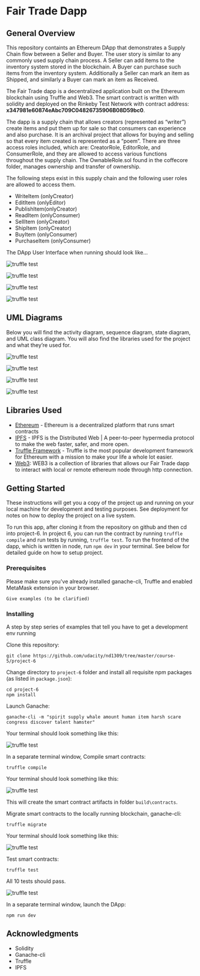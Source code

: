 # Fair Trade Dapp

## General Overview

This repository containts an Ethereum DApp that demonstrates a Supply Chain flow between a Seller and Buyer. The user story is similar to any commonly used supply chain process. A Seller can add items to the inventory system stored in the blockchain. A Buyer can purchase such items from the inventory system. Additionally a Seller can mark an item as Shipped, and similarly a Buyer can mark an item as Received.

The Fair Trade dapp is a decentralized application built on the Ethereum blockchain using Truffle and Web3. The smart contract is written with solidity and deployed on the Rinkeby Test Network with contract address: **x347981e60874eAbc709C04826735906B08D59bc0**.

The dapp is a supply chain that allows creators (represented as “writer”) create items and put them up for sale so that consumers can experience and also purchase. It is an archival project that allows for buying and selling so that every item created is represented as a “poem”. There are three access roles included, which are: CreatorRole, EditorRole, and ConsumerRole, and they are allowed to access various functions throughout the supply chain. The OwnableRole.sol found in the coffecore folder, manages ownership and transfer of ownership.  

The following steps exist in this supply chain and the following user roles are allowed to access them. 

* WriteItem (onlyCreator)
* EditItem (onlyEditor)
* PublishItem(onlyCreator)
* ReadItem (onlyConsumer)
* SellItem (onlyCreator)
* ShipItem (onlyCreator)
* BuyItem (onlyConsumer)
* PurchaseItem (onlyConsumer)


The DApp User Interface when running should look like...

![truffle test](images/ftc_overview.png)

![truffle test](images/fct_creator_details.png)

![truffle test](images/fct_product_details.png)

![truffle test](images/ftc_transaction_history.png)
 
 ## UML Diagrams

Below you will find the activity diagram, sequence diagram, state diagram, and UML class diagram. You will also find the libraries used for the project and what they’re used for.

![truffle test](images/activity_diagram.png)

![truffle test](images/sequence_diagram.png)

![truffle test](images/state_diagram.png)

![truffle test](images/uml_class.png)

## Libraries Used


* [Ethereum](https://www.ethereum.org/) - Ethereum is a decentralized platform that runs smart contracts
* [IPFS](https://ipfs.io/) - IPFS is the Distributed Web | A peer-to-peer hypermedia protocol
to make the web faster, safer, and more open.
* [Truffle Framework](http://truffleframework.com/) - Truffle is the most popular development framework for Ethereum with a mission to make your life a whole lot easier.
* [Web3](https://web3js.readthedocs.io/en/v1.2.9/): WEB3 is a collection of libraries that allows our Fair Trade dapp to interact with local or remote ethereum node through http connection. 



## Getting Started

These instructions will get you a copy of the project up and running on your local machine for development and testing purposes. See deployment for notes on how to deploy the project on a live system.

To run this app, after cloning it from the repository on github and then cd into project-6. In project 6, you can run the contract by running `truffle compile` and run tests by running, `truffle test`. To run the frontend of the dapp, which is written in node, run `npm dev` in your terminal. See below for detailed guide on how to setup project. 


### Prerequisites

Please make sure you've already installed ganache-cli, Truffle and enabled MetaMask extension in your browser.

```
Give examples (to be clarified)
```

### Installing

A step by step series of examples that tell you have to get a development env running

Clone this repository:

```
git clone https://github.com/udacity/nd1309/tree/master/course-5/project-6
```

Change directory to ```project-6``` folder and install all requisite npm packages (as listed in ```package.json```):

```
cd project-6
npm install
```

Launch Ganache:

```
ganache-cli -m "spirit supply whale amount human item harsh scare congress discover talent hamster"
```

Your terminal should look something like this:

![truffle test](images/ganache-cli.png)

In a separate terminal window, Compile smart contracts:

```
truffle compile
```

Your terminal should look something like this:

![truffle test](images/truffle_compile.png)

This will create the smart contract artifacts in folder ```build\contracts```.

Migrate smart contracts to the locally running blockchain, ganache-cli:

```
truffle migrate
```

Your terminal should look something like this:

![truffle test](images/truffle_migrate.png)

Test smart contracts:

```
truffle test
```

All 10 tests should pass.

![truffle test](images/truffle_test.png)

In a separate terminal window, launch the DApp:

```
npm run dev
```

## Acknowledgments

* Solidity
* Ganache-cli
* Truffle
* IPFS
